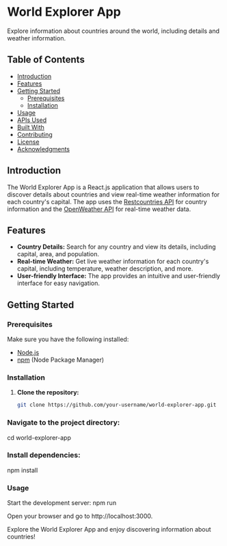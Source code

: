 # World Explorer App

Explore information about countries around the world, including details and weather information.

## Table of Contents
- [Introduction](#introduction)
- [Features](#features)
- [Getting Started](#getting-started)
  - [Prerequisites](#prerequisites)
  - [Installation](#installation)
- [Usage](#usage)
- [APIs Used](#apis-used)
- [Built With](#built-with)
- [Contributing](#contributing)
- [License](#license)
- [Acknowledgments](#acknowledgments)

## Introduction

The World Explorer App is a React.js application that allows users to discover details about countries and view real-time weather information for each country's capital. The app uses the [Restcountries API](https://restcountries.com/) for country information and the [OpenWeather API](https://openweathermap.org/) for real-time weather data.

## Features

- **Country Details:** Search for any country and view its details, including capital, area, and population.
- **Real-time Weather:** Get live weather information for each country's capital, including temperature, weather description, and more.
- **User-friendly Interface:** The app provides an intuitive and user-friendly interface for easy navigation.

## Getting Started

### Prerequisites

Make sure you have the following installed:

- [Node.js](https://nodejs.org/)
- [npm](https://www.npmjs.com/) (Node Package Manager)

### Installation

1. **Clone the repository:**

   ```bash
   git clone https://github.com/your-username/world-explorer-app.git

### Navigate to the project directory:
cd world-explorer-app

### Install dependencies:
npm install
### Usage
Start the development server:
npm run

Open your browser and go to http://localhost:3000.

Explore the World Explorer App and enjoy discovering information about countries!
